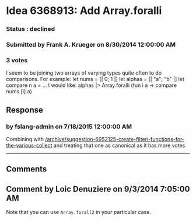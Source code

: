 # Idea 6368913: Add Array.foralli #

### Status : declined

### Submitted by Frank A. Krueger on 8/30/2014 12:00:00 AM

### 3 votes

I seem to be joining two arrays of varying types quite often to do comparisons.
For example:
let nums = [| 0; 1 |]
let alphas = [| "a"; "b" |]
let compare n a = ...
I would like:
alphas |> Array.foralli (fun i a -> compare nums.[i] a)



## Response 
### by fslang-admin on 7/18/2015 12:00:00 AM

Combining with [/archive/suggestion-6952125-create-filteri-functions-for-the-various-collect](/archive/suggestion-6952125-create-filteri-functions-for-the-various-collect.md) and treating that one as canonical as it has more votes

------------------------
## Comments


## Comment by Loic Denuziere on 9/3/2014 7:05:00 AM
Note that you can use `Array.forall2` in your particular case.

